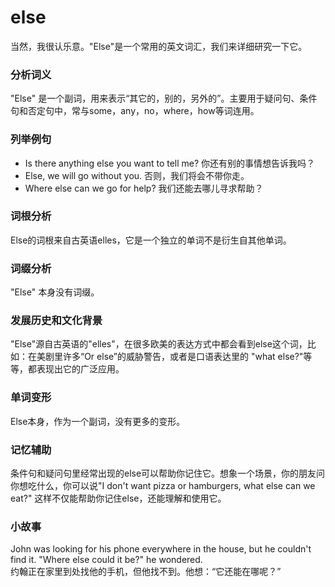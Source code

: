# else

当然，我很认乐意。"Else"是一个常用的英文词汇，我们来详细研究一下它。

  

### 分析词义

  

"Else" 是一个副词，用来表示“其它的，别的，另外的”。主要用于疑问句、条件句和否定句中，常与some，any，no，where，how等词连用。

  

### 列举例句

  

*   Is there anything else you want to tell me? 你还有别的事情想告诉我吗？
*   Else, we will go without you. 否则，我们将会不带你走。
*   Where else can we go for help? 我们还能去哪儿寻求帮助？

  

### 词根分析

  

Else的词根来自古英语elles，它是一个独立的单词不是衍生自其他单词。

  

### 词缀分析

  

"Else" 本身没有词缀。

  

### 发展历史和文化背景

  

"Else"源自古英语的"elles"，在很多欧美的表达方式中都会看到else这个词，比如：在美剧里许多“Or else”的威胁警告，或者是口语表达里的 "what else?"等等，都表现出它的广泛应用。

  

### 单词变形

  

Else本身，作为一个副词，没有更多的变形。

  

### 记忆辅助

  

条件句和疑问句里经常出现的else可以帮助你记住它。想象一个场景，你的朋友问你想吃什么，你可以说"I don't want pizza or hamburgers, what else can we eat?" 这样不仅能帮助你记住else，还能理解和使用它。

  

### 小故事

  

John was looking for his phone everywhere in the house, but he couldn't find it. "Where else could it be?" he wondered.  
约翰正在家里到处找他的手机，但他找不到。他想：“它还能在哪呢？”
